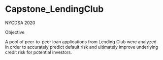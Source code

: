 # Capstone_LendingClub
NYCDSA 2020 

Objective

A pool of peer-to-peer loan applications from Lending Club were analyzed in order to accurately predict default risk and 
ultimately improve underlying credit risk for potential investors. 

